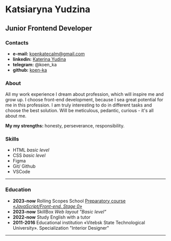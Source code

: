 # Katsiaryna Yudzina

## Junior Frontend Developer

### Contacts

- **e-mail:** koenkatecalm@gmail.com
- **linkedin:** [Katerina Yudina](https://www.linkedin.com/in/katerina-yudina-i/)
- **telegram:** @koen_ka
- **github:** [koen-ka](https://github.com/koen-ka)

### About

All my work experience I dream about profession, which will inspire me and grow up. I choose front-end development, because I sea great potential for me in this profession. I am truly interesting to do in different tasks and choose the best solution. Will be meticulous, pedantic, curious - it's all about me.

**My my strengths:** honesty, perseverance, responsibility.

### Skills

- HTML *basic level*
- CSS *basic level*
- Figma
- Git/ Github 
- VSCode 

---

### Education

- **2023-now** Rolling Scopes School [Preparatory course *«JavaScript/Front-end. Stage 0»*](https://rs.school/js-stage0/)
- **2023-now** SkillBox *Web layout "Basic level"*
- **2022-now** Study English with a tutor
- **2011-2016** Educational institution «Vitebsk State Technological University». Specialization "Interior Designer"

---